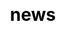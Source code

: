 ---
title: "news"

css: "scss/news.scss"

section1:
  title: News
  content: Welcome to KubeSphere Newsroom
  topImage: /images/news/news-top.jpg

section2:
  news:
    - title: 'Kubesphere Team will join the KubeCon Europe 2022 and bring 3 sessions'
      description: KubeSphere Team brings 3 sessions to KubeCon and CloudNativeCOn Europe 2022
      image: /images/news/kubecon-eu/kubecon-eu-2022-banner.png
      link: 'join-us-at-kubecon-eu-2022/'
    - title: 'KubeSphere 2021 Year in Review'
      description: Let's take a look back at the milstone and story of the KubeSphere community over the past year and appreciate all the members who have contributed to the KubeSphere community.
      image: /images/news/community-report-2021/2021-community-recap-cover.png
      link: 'kubesphere-2021-year-in-review/'
    - title: 'Kubesphere Team will join the KubeCon China and bring 5 sessions'
      description: KubeSphere Team brings 5 sessions to KubeCon China 2021 
      image: /images/news/kubecon-china-2021/banner.png
      link: 'kubecon-china-2021/'
    - title: 'Kubernetes Commnuity Days China 2021 Recap'
      description: The first Kubernetes Community Days China was successfully held in Beijing
      image: /images/news/kcd-china/kcd-china-event.png
      link: 'kubernetes-community-days-china/'
    - title: 'Announcing KubeSphere 3.1.0 on AWS Quick Start!'
      description: KubeSphere Quick Start uses AWS CloudFormation templates to help users automatically provision an Amazon EKS cluster on the AWS Cloud. End users can manage Amazon EKS clusters through the KubeSphere console.
      image: /images/news/aws-quick-start/quick-start-cover.png
      link: 'kubesphere-310-on-aws-quick-start/'
    - title: 'KubeCon and CloudNativeCon Europe 2021 is coming! Welcome to join us!'
      description: The KubeSphere team will give a presentation at the Data on Kubernetes Day of KubeCon and CloudNativeCon Europe 2021.
      image: /images/news/kubecon-eu/kubecon-news-banner.png
      link: 'join-us-at-kubecon-eu-2021/'
    - title: 'Recap: KubeSphere & Friends 2020 Meetup'
      description: KubeSphere and Friends 2020 Meetup attracted more than 100 individual community members and honored guests to share their ideas and experiences on cloud-native and Kubernetes.
      image: /images/news/meetup-2020/Snip20210201_8.png
      link: 'kubesphere-meetup-2020/'
    - title: 'KubeSphere is Now Available as an AWS Quick Start'
      description: KubeSphere expands collaboration with Amazon Web Services to further accelerate the cloud-native technology transformation.
      image: https://ap3.qingstor.com/kubesphere-website/docs/kubesphere-aws.png
      link: 'kubesphere-available-on-aws-quickstart/'
    - title: 'KubeSphere and Cigo Cloud Partner on Providing Container Services and Building a Developer Community in Africa'
      description: KubeSphere and Cigo Cloud work to empower African users on the cloud and promote a local developer community.
      image: https://ap3.qingstor.com/kubesphere-website/docs/cigo-cloud.png
      link: 'kubesphere-cigo-partnership/'
    - title: 'KubeSphere 3.0.0 GA: Born for Hybrid Cloud Apps'
      description: That's a Killer! KubeSphere 3.0.0 is Now Generally Available!
      image: https://ap3.qingstor.com/kubesphere-website/docs/20200830101950.png
      link: 'kubesphere-3.0.0-ga-announcement/'
    - title: 'Bare-Metal Kubernetes Load Balancer Porter Included in CNCF Landscape'
      description: The CNCF accepted Porter, a load balancer meant for bare-metal Kubernetes clusters, in its Landscape. Porter uses BGP and ECMP to load balance traffic in self-hosted Kubernetes clusters.
      image: https://ap3.qingstor.com/kubesphere-website/docs/porter-deployment.png
      link: 'https://www.infoq.com/news/2020/07/porter-kubernetes-bare-metal/'
    - title: 'Spanish and Traditional Chinese Localization Available in KubeSphere Web Console'
      description: Geko and Turtle Chang contribute to the localization of Spanish and Traditional Chinese.
      image: https://ap3.qingstor.com/kubesphere-website/docs/KubeSphere-language-setting.png
      link: 'spanish-traditional-chinese-available/'
    - title: 'Embrace KubeSphere Spanish Community and European Market: Geko and KubeSphere Build Partnership'
      description: KubeSphere and Geko will work together for the same aspiration to deliver more for the wider open source community in China, Spain and beyond.
      image: https://pek3b.qingstor.com/kubesphere-docs/png/20200725083630.png
      link: 'kubesphere-geko-partnership/'
    - title: 'Radore and KubeSphere: Walk into the Future of Hybrid Cloud and Build Ecosystem Together'
      description: KubeSphere and Radore will work to build and promote both ecosystems as we embark on the journey to the era of hybrid cloud.
      image: https://ap3.qingstor.com/kubesphere-website/docs/Radore-KubeSphere-cooperation.jpeg
      link: 'kubesphere-radore-partnership/'
---